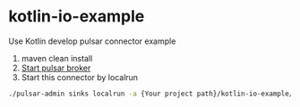 # kotlin-io-example
Use Kotlin develop pulsar connector example

1. maven clean install 
2. [Start pulsar broker](https://pulsar.apache.org/docs/3.1.x/getting-started-docker/)
3. Start this connector by localrun
```sh
./pulsar-admin sinks localrun -a {Your project path}/kotlin-io-example/target/kotlin-io-example-0.0.1.nar --name test-io-kotlin --inputs test-io
```
